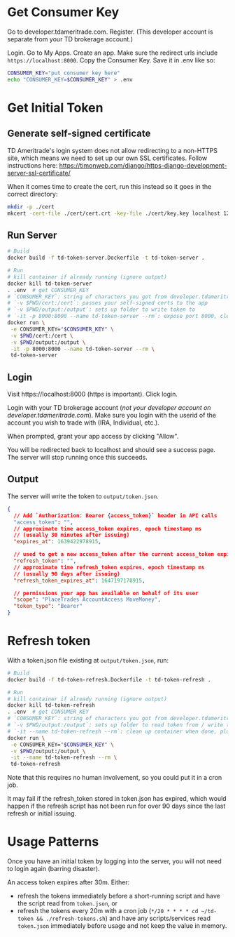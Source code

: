 # Get Consumer Key

Go to developer.tdameritrade.com. Register. (This developer account is separate from your TD brokerage account.)

Login. Go to My Apps. Create an app. Make sure the redirect urls include `https://localhost:8000`. Copy the Consumer Key. Save it in .env like so:

```bash
CONSUMER_KEY="put consumer key here"
echo "CONSUMER_KEY=$CONSUMER_KEY" > .env
```

# Get Initial Token

## Generate self-signed certificate

TD Ameritrade's login system does not allow redirecting to a non-HTTPS site, which means we need to set up our own SSL certificates. Follow instructions here: https://timonweb.com/django/https-django-development-server-ssl-certificate/

When it comes time to create the cert, run this instead so it goes in the correct directory:

```bash
mkdir -p ./cert
mkcert -cert-file ./cert/cert.crt -key-file ./cert/key.key localhost 127.0.0.1
```

## Run Server

```bash
# Build
docker build -f td-token-server.Dockerfile -t td-token-server .

# Run
# kill container if already running (ignore output)
docker kill td-token-server
. .env  # get CONSUMER_KEY
# `CONSUMER_KEY`: string of characters you got from developer.tdameritrade.com after creating an app.
# `-v $PWD/cert:/cert`: passes your self-signed certs to the app
# `-v $PWD/output:/output`: sets up folder to write token to
# `-it -p 8000:8000 --name td-token-server --rm`: expose port 8000, clean up container when done, plus other things
docker run \
 -e CONSUMER_KEY="$CONSUMER_KEY" \
 -v $PWD/cert:/cert \
 -v $PWD/output:/output \
 -it -p 8000:8000 --name td-token-server --rm \
 td-token-server
```

## Login

Visit https://localhost:8000 (http*s* is important). Click login.

Login with your TD brokerage account (_not your developer account on developer.tdameritrade.com_). Make sure you login with the userid of the account you wish to trade with (IRA, Individual, etc.).

When prompted, grant your app access by clicking "Allow".

You will be redirected back to localhost and should see a success page. The server will stop running once this succeeds.

## Output

The server will write the token to `output/token.json`.

```json
{
  // Add `Authorization: Bearer {access_token}` header in API calls
  "access_token": "",
  // approximate time access_token expires, epoch timestamp ms
  // (usually 30 minutes after issuing)
  "expires_at": 1639422978915,

  // used to get a new access_token after the current access_token expires.
  "refresh_token": "",
  // approximate time refresh_token expires, epoch timestamp ms
  // (usually 90 days after issuing)
  "refresh_token_expires_at": 1647197178915,

  // permissions your app has available on behalf of its user
  "scope": "PlaceTrades AccountAccess MoveMoney",
  "token_type": "Bearer"
}
```

# Refresh token

With a token.json file existing at `output/token.json`, run:

```bash
# Build
docker build -f td-token-refresh.Dockerfile -t td-token-refresh .

# Run
# kill container if already running (ignore output)
docker kill td-token-refresh
. .env  # get CONSUMER_KEY
# `CONSUMER_KEY`: string of characters you got from developer.tdameritrade.com after creating an app.
# `-v $PWD/output:/output`: sets up folder to read token from / write token to
# `-it --name td-token-refresh --rm`: clean up container when done, plus other things
docker run \
 -e CONSUMER_KEY="$CONSUMER_KEY" \
 -v $PWD/output:/output \
 -it --name td-token-refresh --rm \
 td-token-refresh
```

Note that this requires no human involvement, so you could put it in a cron job.

It may fail if the refresh_token stored in token.json has expired, which would happen if the refresh script has not been run for over 90 days since the last refresh or initial issuing.

# Usage Patterns

Once you have an initial token by logging into the server, you will not need to login again (barring disaster).

An access token expires after 30m. Either:

- refresh the tokens immediately before a short-running script and have the script read from `token.json`, or
- refresh the tokens every 20m with a cron job (`*/20 * * * * cd ~/td-token && ./refresh-tokens.sh`) and have any scripts/services read `token.json` immediately before usage and not keep the value in memory.
